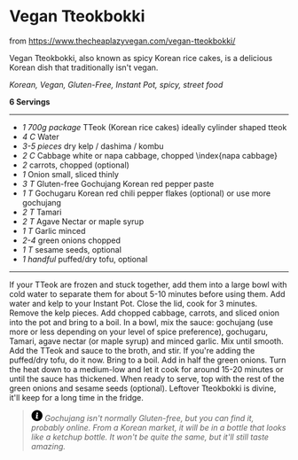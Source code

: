 # Vegan Tteokbokki

from https://www.thecheaplazyvegan.com/vegan-tteokbokki/

Vegan Tteokbokki, also known as spicy Korean rice cakes, is a delicious Korean
dish that traditionally isn't vegan.

*Korean, Vegan, Gluten-Free, Instant Pot, spicy, street food*

**6 Servings**

---

- *1 700g package* TTeok (Korean rice cakes) ideally cylinder shaped tteok
- *4 C* Water
- *3-5 pieces* dry kelp / dashima / kombu
- *2 C* Cabbage white or napa cabbage, chopped \index{napa cabbage}
- *2* carrots, chopped (optional)
- *1* Onion small, sliced thinly
- *3 T* Gluten-free Gochujang Korean red pepper paste
- *1 T* Gochugaru Korean red chili pepper flakes (optional) or use more gochujang
- *2 T* Tamari
- *2 T* Agave Nectar or maple syrup
- *1 T* Garlic minced
- *2-4* green onions chopped
- *1 T* sesame seeds, optional
- *1 handful* puffed/dry tofu, optional

---

If your TTeok are frozen and stuck together, add them into a large bowl with
cold water to separate them for about 5-10 minutes before using them.
Add water and kelp to your Instant Pot. Close the lid, cook for 3 minutes.
Remove the kelp pieces. Add chopped cabbage, carrots, and sliced onion into the
pot and bring to a boil. In a bowl, mix the sauce: gochujang (use more or less
depending on your level of spice preference), gochugaru, Tamari, agave nectar
(or maple syrup) and minced garlic. Mix until smooth. Add the TTeok and sauce
to the broth, and stir. If you're adding the puffed/dry tofu, do it now. Bring
to a boil. Add in half the green onions. Turn the heat down to a medium-low and
let it cook for around 15-20 minutes or until the sauce has thickened. When
ready to serve, top with the rest of the green onions and sesame seeds
(optional). Leftover Tteokbokki is divine, it'll keep for a long time in the
fridge.

> ![info](./images/info-icon.png) *Gochujang isn't normally Gluten-free, but you
can find it, probably online. From a Korean market, it will be in a bottle that
looks like a ketchup bottle. It won't be quite the same, but it'll still taste
amazing.*
